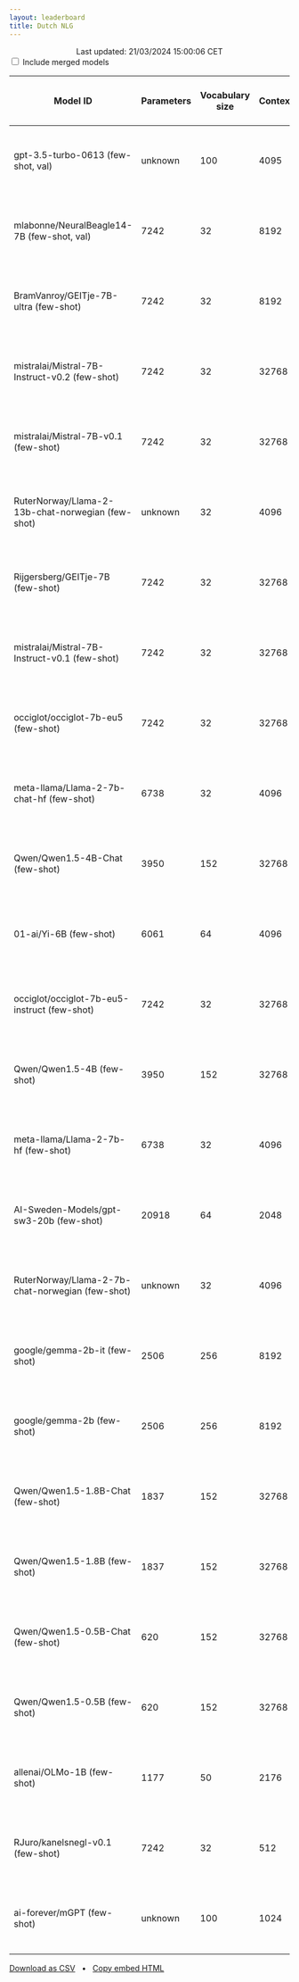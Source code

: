 ```yaml
---
layout: leaderboard
title: Dutch NLG
---
```


<center>Last updated: 21/03/2024 15:00:06 CET</center>

<div class="blocked centered">
  <input type="checkbox" id="merged-models-checkbox">
  <label for="merged-models-checkbox">Include merged models</label>
</div>

<div class="blocked table-wrapper centered">
<table id="dutch-nlg" class="sortable fixed centered small-font">
 <thead>
  <tr>
   <th><span data-toggle="tooltip" data-placement="bottom" data-container="body" title="Hugging Face Hub Model ID">Model ID</span></th>
   <th><span data-toggle="tooltip" data-placement="bottom" data-container="body" title="Number of parameters in the model, in millions">Parameters</span></th>
   <th><span data-toggle="tooltip" data-placement="bottom" data-container="body" title="Number of unique tokens that the model has been trained on, in thousands">Vocabulary size</span></th>
   <th><span data-toggle="tooltip" data-placement="bottom" data-container="body" title="The maximum amount of tokens the model can process">Context</span></th>
   <th><span data-toggle="tooltip" data-placement="bottom" data-container="body" title="Number of tokens processed per second / Number of tokens processed in small documents per second">Speed</span></th>

   <th id="rank-col"><span data-toggle="tooltip" data-placement="bottom" data-container="body" title="ScandEval rank, computed as 1 + the average number of standard deviations from the best model">Rank</span></th>
    
   <th><span data-toggle="tooltip" data-placement="bottom" data-container="body" title="Dutch named entity recognition - Micro-average F1-score without MISC tags / Micro-average F1-score with MISC tags">CoNLL-nl</span></th>
   <th><span data-toggle="tooltip" data-placement="bottom" data-container="body" title="Dutch sentiment classification - Matthews Correlation Coefficient / Macro-average F1-score">Dutch Social</span></th>
   <th><span data-toggle="tooltip" data-placement="bottom" data-container="body" title="Dutch linguistic acceptability - Matthews Correlation Coefficient / Macro-average F1-score">ScaLA-nl</span></th>
   <th><span data-toggle="tooltip" data-placement="bottom" data-container="body" title="Dutch question answering - Exact Match / F1-score">SQuAD-nl</span></th>
   <th><span data-toggle="tooltip" data-placement="bottom" data-container="body" title="Dutch summarization - BERTScore / ROUGE-L">Wiki-Lingua-NL</span></th>
   <th><span data-toggle="tooltip" data-placement="bottom" data-container="body" title="Dutch knowledge - Matthews Correlation Coefficient / Accuracy">MMLU-nl</span></th>
   <th><span data-toggle="tooltip" data-placement="bottom" data-container="body" title="Dutch common sense reasoning - Matthews Correlation Coefficient / Accuracy">HellaSwag-nl</span></th>
   <th><span data-toggle="tooltip" data-placement="bottom" data-container="body" title="ScandEval version used to benchmark the model on CoNLL-nl">CoNLL-nl version</span></th>
   <th><span data-toggle="tooltip" data-placement="bottom" data-container="body" title="ScandEval version used to benchmark the model on Dutch Social">Dutch Social version</span></th>
   <th><span data-toggle="tooltip" data-placement="bottom" data-container="body" title="ScandEval version used to benchmark the model on ScaLA-nl">ScaLA-nl version</span></th>
   <th><span data-toggle="tooltip" data-placement="bottom" data-container="body" title="ScandEval version used to benchmark the model on SQuAD-nl">SQuAD-nl version</span></th>
   <th><span data-toggle="tooltip" data-placement="bottom" data-container="body" title="ScandEval version used to benchmark the model on Wiki-Lingua-NL">Wiki-Lingua-NL version</span></th>
   <th><span data-toggle="tooltip" data-placement="bottom" data-container="body" title="ScandEval version used to benchmark the model on MMLU-nl">MMLU-nl version</span></th>
   <th><span data-toggle="tooltip" data-placement="bottom" data-container="body" title="ScandEval version used to benchmark the model on HellaSwag-nl">HellaSwag-nl version</span></th>
  </tr>
 </thead>
 <tbody>
  <tr class="not-merged-model">
   <td>gpt-3.5-turbo-0613 (few-shot, val)</td> <!-- Model ID -->
   <td class="num_model_parameters">unknown</td> <!-- Number of trainable parameters -->
   <td class="vocabulary_size">100</td> <!-- Size of the model's vocabulary -->
   <td class="max_sequence_length">4095</td> <!-- Maximum sequence length of the model-->
   <td class="speed">1,344 ± 455 / 4,023 ± 590</td> <!-- Model inference speed -->
   <td class="rank">1.27</td> <!-- ScandEval rank -->
   <td class="nl ner">68.96 ± 3.80 / 58.45 ± 3.71</td> <!-- CoNLL-nl -->
   <td class="nl sent">8.81 ± 3.30 / 30.88 ± 2.25</td> <!-- Dutch Social -->
   <td class="nl la">58.95 ± 4.48 / 78.64 ± 2.32</td> <!-- ScaLA-nl -->
   <td class="nl qa">55.57 ± 2.33 / 68.26 ± 1.85</td> <!-- SQuAD-nl -->
   <td class="nl summ">69.13 ± 0.41 / 21.32 ± 0.75</td> <!-- Wiki-Lingua-NL -->
   <td class="nl know">42.28 ± 2.88 / 56.45 ± 2.26</td> <!-- MMLU-nl -->
   <td class="nl reason">61.52 ± 2.69 / 70.62 ± 2.20</td> <!-- HellaSwag-nl -->
   <td>0.0.0</td> <!-- CoNLL-nl version -->
   <td>0.0.0</td> <!-- Dutch Social version -->
   <td>0.0.0</td> <!-- ScaLA-nl version -->
   <td>0.0.0</td> <!-- SQuAD-nl version -->
   <td>0.0.0</td> <!-- Wiki-Lingua-NL version -->
   <td>0.0.0</td> <!-- MMLU-nl version -->
   <td>0.0.0</td> <!-- HellaSwag-nl version -->
   </tr>
  <tr class="merged-model">
   <td>mlabonne/NeuralBeagle14-7B (few-shot, val)</td> <!-- Model ID -->
   <td class="num_model_parameters">7242</td> <!-- Number of trainable parameters -->
   <td class="vocabulary_size">32</td> <!-- Size of the model's vocabulary -->
   <td class="max_sequence_length">8192</td> <!-- Maximum sequence length of the model-->
   <td class="speed">2,549 ± 472 / 784 ± 245</td> <!-- Model inference speed -->
   <td class="rank">1.65</td> <!-- ScandEval rank -->
   <td class="nl ner">63.53 ± 3.80 / 50.43 ± 2.90</td> <!-- CoNLL-nl -->
   <td class="nl sent">11.25 ± 4.22 / 39.00 ± 3.14</td> <!-- Dutch Social -->
   <td class="nl la">27.76 ± 4.44 / 62.44 ± 2.43</td> <!-- ScaLA-nl -->
   <td class="nl qa">50.88 ± 1.15 / 70.09 ± 0.97</td> <!-- SQuAD-nl -->
   <td class="nl summ">71.20 ± 0.46 / 23.47 ± 0.80</td> <!-- Wiki-Lingua-NL -->
   <td class="nl know">40.23 ± 2.86 / 54.77 ± 2.16</td> <!-- MMLU-nl -->
   <td class="nl reason">47.87 ± 2.49 / 60.78 ± 1.85</td> <!-- HellaSwag-nl -->
   <td>9.3.2</td> <!-- CoNLL-nl version -->
   <td>9.3.2</td> <!-- Dutch Social version -->
   <td>9.3.2</td> <!-- ScaLA-nl version -->
   <td>9.3.2</td> <!-- SQuAD-nl version -->
   <td>9.3.2</td> <!-- Wiki-Lingua-NL version -->
   <td>9.3.2</td> <!-- MMLU-nl version -->
   <td>9.3.2</td> <!-- HellaSwag-nl version -->
   </tr>
  <tr class="not-merged-model">
   <td>BramVanroy/GEITje-7B-ultra (few-shot)</td> <!-- Model ID -->
   <td class="num_model_parameters">7242</td> <!-- Number of trainable parameters -->
   <td class="vocabulary_size">32</td> <!-- Size of the model's vocabulary -->
   <td class="max_sequence_length">8192</td> <!-- Maximum sequence length of the model-->
   <td class="speed">2,475 ± 460 / 765 ± 238</td> <!-- Model inference speed -->
   <td class="rank">2.23</td> <!-- ScandEval rank -->
   <td class="nl ner">42.25 ± 2.12 / 27.85 ± 1.09</td> <!-- CoNLL-nl -->
   <td class="nl sent">12.78 ± 2.52 / 42.17 ± 1.91</td> <!-- Dutch Social -->
   <td class="nl la">18.23 ± 1.91 / 50.04 ± 2.54</td> <!-- ScaLA-nl -->
   <td class="nl qa">53.44 ± 1.08 / 66.46 ± 0.45</td> <!-- SQuAD-nl -->
   <td class="nl summ">68.30 ± 0.41 / 20.78 ± 0.62</td> <!-- Wiki-Lingua-NL -->
   <td class="nl know">26.92 ± 1.09 / 44.44 ± 0.85</td> <!-- MMLU-nl -->
   <td class="nl reason">25.72 ± 1.01 / 43.74 ± 0.69</td> <!-- HellaSwag-nl -->
   <td>9.3.2</td> <!-- CoNLL-nl version -->
   <td>9.3.2</td> <!-- Dutch Social version -->
   <td>9.3.2</td> <!-- ScaLA-nl version -->
   <td>9.3.2</td> <!-- SQuAD-nl version -->
   <td>11.0.0</td> <!-- Wiki-Lingua-NL version -->
   <td>10.0.1</td> <!-- MMLU-nl version -->
   <td>10.0.1</td> <!-- HellaSwag-nl version -->
   </tr>
  <tr class="not-merged-model">
   <td>mistralai/Mistral-7B-Instruct-v0.2 (few-shot)</td> <!-- Model ID -->
   <td class="num_model_parameters">7242</td> <!-- Number of trainable parameters -->
   <td class="vocabulary_size">32</td> <!-- Size of the model's vocabulary -->
   <td class="max_sequence_length">32768</td> <!-- Maximum sequence length of the model-->
   <td class="speed">2,538 ± 415 / 821 ± 253</td> <!-- Model inference speed -->
   <td class="rank">2.26</td> <!-- ScandEval rank -->
   <td class="nl ner">55.56 ± 2.66 / 39.56 ± 2.13</td> <!-- CoNLL-nl -->
   <td class="nl sent">12.37 ± 1.64 / 37.37 ± 1.35</td> <!-- Dutch Social -->
   <td class="nl la">21.50 ± 1.70 / 59.10 ± 1.32</td> <!-- ScaLA-nl -->
   <td class="nl qa">50.80 ± 0.91 / 66.54 ± 0.78</td> <!-- SQuAD-nl -->
   <td class="nl summ">67.98 ± 0.50 / 19.54 ± 0.56</td> <!-- Wiki-Lingua-NL -->
   <td class="nl know">22.86 ± 1.89 / 41.71 ± 1.45</td> <!-- MMLU-nl -->
   <td class="nl reason">24.80 ± 1.77 / 42.93 ± 1.38</td> <!-- HellaSwag-nl -->
   <td>9.3.1</td> <!-- CoNLL-nl version -->
   <td>9.2.0</td> <!-- Dutch Social version -->
   <td>9.3.1</td> <!-- ScaLA-nl version -->
   <td>9.3.1</td> <!-- SQuAD-nl version -->
   <td>11.0.0</td> <!-- Wiki-Lingua-NL version -->
   <td>9.3.2</td> <!-- MMLU-nl version -->
   <td>9.3.2</td> <!-- HellaSwag-nl version -->
   </tr>
  <tr class="not-merged-model">
   <td>mistralai/Mistral-7B-v0.1 (few-shot)</td> <!-- Model ID -->
   <td class="num_model_parameters">7242</td> <!-- Number of trainable parameters -->
   <td class="vocabulary_size">32</td> <!-- Size of the model's vocabulary -->
   <td class="max_sequence_length">32768</td> <!-- Maximum sequence length of the model-->
   <td class="speed">2,657 ± 524 / 880 ± 278</td> <!-- Model inference speed -->
   <td class="rank">2.38</td> <!-- ScandEval rank -->
   <td class="nl ner">58.15 ± 1.14 / 40.78 ± 1.91</td> <!-- CoNLL-nl -->
   <td class="nl sent">7.94 ± 1.25 / 31.02 ± 3.45</td> <!-- Dutch Social -->
   <td class="nl la">25.41 ± 3.46 / 61.11 ± 2.36</td> <!-- ScaLA-nl -->
   <td class="nl qa">50.14 ± 2.64 / 59.42 ± 3.10</td> <!-- SQuAD-nl -->
   <td class="nl summ">64.24 ± 0.91 / 17.54 ± 1.10</td> <!-- Wiki-Lingua-NL -->
   <td class="nl know">35.49 ± 0.57 / 51.51 ± 0.42</td> <!-- MMLU-nl -->
   <td class="nl reason">19.88 ± 1.80 / 39.13 ± 1.56</td> <!-- HellaSwag-nl -->
   <td>9.1.2</td> <!-- CoNLL-nl version -->
   <td>9.1.2</td> <!-- Dutch Social version -->
   <td>9.1.2</td> <!-- ScaLA-nl version -->
   <td>9.1.2</td> <!-- SQuAD-nl version -->
   <td>11.0.0</td> <!-- Wiki-Lingua-NL version -->
   <td>9.2.0</td> <!-- MMLU-nl version -->
   <td>9.2.0</td> <!-- HellaSwag-nl version -->
   </tr>
  <tr class="not-merged-model">
   <td>RuterNorway/Llama-2-13b-chat-norwegian (few-shot)</td> <!-- Model ID -->
   <td class="num_model_parameters">unknown</td> <!-- Number of trainable parameters -->
   <td class="vocabulary_size">32</td> <!-- Size of the model's vocabulary -->
   <td class="max_sequence_length">4096</td> <!-- Maximum sequence length of the model-->
   <td class="speed">7,778 ± 1,755 / 1,703 ± 552</td> <!-- Model inference speed -->
   <td class="rank">2.43</td> <!-- ScandEval rank -->
   <td class="nl ner">57.66 ± 1.29 / 43.77 ± 2.78</td> <!-- CoNLL-nl -->
   <td class="nl sent">8.41 ± 1.47 / 25.59 ± 1.30</td> <!-- Dutch Social -->
   <td class="nl la">16.93 ± 2.60 / 55.72 ± 3.35</td> <!-- ScaLA-nl -->
   <td class="nl qa">56.29 ± 1.11 / 68.94 ± 0.81</td> <!-- SQuAD-nl -->
   <td class="nl summ">66.22 ± 0.50 / 19.03 ± 0.51</td> <!-- Wiki-Lingua-NL -->
   <td class="nl know">25.70 ± 1.05 / 44.15 ± 0.82</td> <!-- MMLU-nl -->
   <td class="nl reason">17.92 ± 1.69 / 37.64 ± 1.43</td> <!-- HellaSwag-nl -->
   <td>9.3.1</td> <!-- CoNLL-nl version -->
   <td>9.3.1</td> <!-- Dutch Social version -->
   <td>9.3.1</td> <!-- ScaLA-nl version -->
   <td>9.3.1</td> <!-- SQuAD-nl version -->
   <td>9.3.1</td> <!-- Wiki-Lingua-NL version -->
   <td>9.3.1</td> <!-- MMLU-nl version -->
   <td>9.3.1</td> <!-- HellaSwag-nl version -->
   </tr>
  <tr class="not-merged-model">
   <td>Rijgersberg/GEITje-7B (few-shot)</td> <!-- Model ID -->
   <td class="num_model_parameters">7242</td> <!-- Number of trainable parameters -->
   <td class="vocabulary_size">32</td> <!-- Size of the model's vocabulary -->
   <td class="max_sequence_length">32768</td> <!-- Maximum sequence length of the model-->
   <td class="speed">10,401 ± 2,529 / 2,123 ± 690</td> <!-- Model inference speed -->
   <td class="rank">2.59</td> <!-- ScandEval rank -->
   <td class="nl ner">47.53 ± 1.90 / 32.42 ± 1.99</td> <!-- CoNLL-nl -->
   <td class="nl sent">4.36 ± 2.96 / 28.11 ± 4.71</td> <!-- Dutch Social -->
   <td class="nl la">30.67 ± 4.45 / 63.78 ± 2.80</td> <!-- ScaLA-nl -->
   <td class="nl qa">56.55 ± 0.70 / 67.56 ± 0.60</td> <!-- SQuAD-nl -->
   <td class="nl summ">67.58 ± 0.85 / 22.14 ± 1.21</td> <!-- Wiki-Lingua-NL -->
   <td class="nl know">28.12 ± 0.98 / 44.50 ± 0.93</td> <!-- MMLU-nl -->
   <td class="nl reason">11.70 ± 2.42 / 32.05 ± 1.90</td> <!-- HellaSwag-nl -->
   <td>9.3.1</td> <!-- CoNLL-nl version -->
   <td>9.3.1</td> <!-- Dutch Social version -->
   <td>9.3.1</td> <!-- ScaLA-nl version -->
   <td>9.3.1</td> <!-- SQuAD-nl version -->
   <td>9.3.1</td> <!-- Wiki-Lingua-NL version -->
   <td>9.3.1</td> <!-- MMLU-nl version -->
   <td>9.3.1</td> <!-- HellaSwag-nl version -->
   </tr>
  <tr class="not-merged-model">
   <td>mistralai/Mistral-7B-Instruct-v0.1 (few-shot)</td> <!-- Model ID -->
   <td class="num_model_parameters">7242</td> <!-- Number of trainable parameters -->
   <td class="vocabulary_size">32</td> <!-- Size of the model's vocabulary -->
   <td class="max_sequence_length">32768</td> <!-- Maximum sequence length of the model-->
   <td class="speed">5,443 ± 1,273 / 1,144 ± 364</td> <!-- Model inference speed -->
   <td class="rank">2.63</td> <!-- ScandEval rank -->
   <td class="nl ner">52.72 ± 2.58 / 33.51 ± 1.22</td> <!-- CoNLL-nl -->
   <td class="nl sent">7.91 ± 2.16 / 27.82 ± 1.97</td> <!-- Dutch Social -->
   <td class="nl la">18.14 ± 2.10 / 55.42 ± 3.05</td> <!-- ScaLA-nl -->
   <td class="nl qa">52.74 ± 0.82 / 67.11 ± 1.04</td> <!-- SQuAD-nl -->
   <td class="nl summ">64.80 ± 0.94 / 16.55 ± 0.82</td> <!-- Wiki-Lingua-NL -->
   <td class="nl know">26.06 ± 0.77 / 44.08 ± 0.51</td> <!-- MMLU-nl -->
   <td class="nl reason">14.26 ± 1.48 / 35.14 ± 1.18</td> <!-- HellaSwag-nl -->
   <td>9.3.1</td> <!-- CoNLL-nl version -->
   <td>9.3.1</td> <!-- Dutch Social version -->
   <td>9.3.1</td> <!-- ScaLA-nl version -->
   <td>9.3.1</td> <!-- SQuAD-nl version -->
   <td>11.0.0</td> <!-- Wiki-Lingua-NL version -->
   <td>9.3.1</td> <!-- MMLU-nl version -->
   <td>9.3.1</td> <!-- HellaSwag-nl version -->
   </tr>
  <tr class="not-merged-model">
   <td>occiglot/occiglot-7b-eu5 (few-shot)</td> <!-- Model ID -->
   <td class="num_model_parameters">7242</td> <!-- Number of trainable parameters -->
   <td class="vocabulary_size">32</td> <!-- Size of the model's vocabulary -->
   <td class="max_sequence_length">32768</td> <!-- Maximum sequence length of the model-->
   <td class="speed">2,219 ± 427 / 717 ± 224</td> <!-- Model inference speed -->
   <td class="rank">2.64</td> <!-- ScandEval rank -->
   <td class="nl ner">42.51 ± 6.54 / 40.38 ± 3.91</td> <!-- CoNLL-nl -->
   <td class="nl sent">7.41 ± 1.24 / 26.93 ± 1.56</td> <!-- Dutch Social -->
   <td class="nl la">13.04 ± 1.93 / 53.54 ± 2.70</td> <!-- ScaLA-nl -->
   <td class="nl qa">59.28 ± 1.15 / 69.67 ± 0.95</td> <!-- SQuAD-nl -->
   <td class="nl summ">64.66 ± 0.74 / 18.22 ± 0.85</td> <!-- Wiki-Lingua-NL -->
   <td class="nl know">27.12 ± 0.86 / 44.36 ± 0.75</td> <!-- MMLU-nl -->
   <td class="nl reason">13.99 ± 2.04 / 34.45 ± 1.89</td> <!-- HellaSwag-nl -->
   <td>12.3.2</td> <!-- CoNLL-nl version -->
   <td>12.1.0</td> <!-- Dutch Social version -->
   <td>12.1.0</td> <!-- ScaLA-nl version -->
   <td>12.1.0</td> <!-- SQuAD-nl version -->
   <td>12.1.0</td> <!-- Wiki-Lingua-NL version -->
   <td>12.2.0</td> <!-- MMLU-nl version -->
   <td>12.2.0</td> <!-- HellaSwag-nl version -->
   </tr>
  <tr class="not-merged-model">
   <td>meta-llama/Llama-2-7b-chat-hf (few-shot)</td> <!-- Model ID -->
   <td class="num_model_parameters">6738</td> <!-- Number of trainable parameters -->
   <td class="vocabulary_size">32</td> <!-- Size of the model's vocabulary -->
   <td class="max_sequence_length">4096</td> <!-- Maximum sequence length of the model-->
   <td class="speed">2,643 ± 455 / 800 ± 247</td> <!-- Model inference speed -->
   <td class="rank">2.65</td> <!-- ScandEval rank -->
   <td class="nl ner">50.23 ± 2.34 / 37.12 ± 3.30</td> <!-- CoNLL-nl -->
   <td class="nl sent">10.07 ± 1.84 / 35.66 ± 2.24</td> <!-- Dutch Social -->
   <td class="nl la">14.73 ± 1.62 / 54.59 ± 2.24</td> <!-- ScaLA-nl -->
   <td class="nl qa">53.41 ± 0.79 / 66.24 ± 0.81</td> <!-- SQuAD-nl -->
   <td class="nl summ">67.59 ± 0.55 / 18.43 ± 0.64</td> <!-- Wiki-Lingua-NL -->
   <td class="nl know">20.19 ± 1.26 / 39.24 ± 1.03</td> <!-- MMLU-nl -->
   <td class="nl reason">11.42 ± 1.29 / 32.50 ± 1.10</td> <!-- HellaSwag-nl -->
   <td>9.3.1</td> <!-- CoNLL-nl version -->
   <td>9.3.1</td> <!-- Dutch Social version -->
   <td>9.3.1</td> <!-- ScaLA-nl version -->
   <td>9.3.1</td> <!-- SQuAD-nl version -->
   <td>11.0.0</td> <!-- Wiki-Lingua-NL version -->
   <td>9.3.1</td> <!-- MMLU-nl version -->
   <td>9.3.1</td> <!-- HellaSwag-nl version -->
   </tr>
  <tr class="not-merged-model">
   <td>Qwen/Qwen1.5-4B-Chat (few-shot)</td> <!-- Model ID -->
   <td class="num_model_parameters">3950</td> <!-- Number of trainable parameters -->
   <td class="vocabulary_size">152</td> <!-- Size of the model's vocabulary -->
   <td class="max_sequence_length">32768</td> <!-- Maximum sequence length of the model-->
   <td class="speed">4,347 ± 893 / 1,135 ± 365</td> <!-- Model inference speed -->
   <td class="rank">2.73</td> <!-- ScandEval rank -->
   <td class="nl ner">22.82 ± 6.74 / 26.58 ± 6.78</td> <!-- CoNLL-nl -->
   <td class="nl sent">14.68 ± 1.40 / 40.53 ± 1.64</td> <!-- Dutch Social -->
   <td class="nl la">4.07 ± 2.16 / 35.24 ± 1.77</td> <!-- ScaLA-nl -->
   <td class="nl qa">55.18 ± 0.74 / 66.50 ± 0.80</td> <!-- SQuAD-nl -->
   <td class="nl summ">62.75 ± 0.84 / 14.83 ± 0.70</td> <!-- Wiki-Lingua-NL -->
   <td class="nl know">24.25 ± 1.22 / 43.08 ± 0.87</td> <!-- MMLU-nl -->
   <td class="nl reason">16.21 ± 1.51 / 37.11 ± 1.16</td> <!-- HellaSwag-nl -->
   <td>12.3.2</td> <!-- CoNLL-nl version -->
   <td>10.0.1</td> <!-- Dutch Social version -->
   <td>12.1.0</td> <!-- ScaLA-nl version -->
   <td>12.1.0</td> <!-- SQuAD-nl version -->
   <td>12.1.0</td> <!-- Wiki-Lingua-NL version -->
   <td>12.1.0</td> <!-- MMLU-nl version -->
   <td>12.1.0</td> <!-- HellaSwag-nl version -->
   </tr>
  <tr class="not-merged-model">
   <td>01-ai/Yi-6B (few-shot)</td> <!-- Model ID -->
   <td class="num_model_parameters">6061</td> <!-- Number of trainable parameters -->
   <td class="vocabulary_size">64</td> <!-- Size of the model's vocabulary -->
   <td class="max_sequence_length">4096</td> <!-- Maximum sequence length of the model-->
   <td class="speed">2,786 ± 532 / 784 ± 250</td> <!-- Model inference speed -->
   <td class="rank">2.76</td> <!-- ScandEval rank -->
   <td class="nl ner">46.34 ± 2.00 / 33.30 ± 1.78</td> <!-- CoNLL-nl -->
   <td class="nl sent">8.96 ± 1.44 / 18.10 ± 2.39</td> <!-- Dutch Social -->
   <td class="nl la">0.88 ± 1.23 / 33.53 ± 0.48</td> <!-- ScaLA-nl -->
   <td class="nl qa">55.24 ± 1.32 / 66.42 ± 0.97</td> <!-- SQuAD-nl -->
   <td class="nl summ">58.35 ± 1.57 / 14.29 ± 0.85</td> <!-- Wiki-Lingua-NL -->
   <td class="nl know">29.33 ± 0.91 / 46.94 ± 0.68</td> <!-- MMLU-nl -->
   <td class="nl reason">20.27 ± 1.38 / 39.32 ± 1.12</td> <!-- HellaSwag-nl -->
   <td>9.3.2</td> <!-- CoNLL-nl version -->
   <td>10.0.0</td> <!-- Dutch Social version -->
   <td>10.0.0</td> <!-- ScaLA-nl version -->
   <td>9.3.2</td> <!-- SQuAD-nl version -->
   <td>12.0.0</td> <!-- Wiki-Lingua-NL version -->
   <td>10.0.1</td> <!-- MMLU-nl version -->
   <td>10.0.1</td> <!-- HellaSwag-nl version -->
   </tr>
  <tr class="not-merged-model">
   <td>occiglot/occiglot-7b-eu5-instruct (few-shot)</td> <!-- Model ID -->
   <td class="num_model_parameters">7242</td> <!-- Number of trainable parameters -->
   <td class="vocabulary_size">32</td> <!-- Size of the model's vocabulary -->
   <td class="max_sequence_length">32768</td> <!-- Maximum sequence length of the model-->
   <td class="speed">2,088 ± 352 / 706 ± 214</td> <!-- Model inference speed -->
   <td class="rank">2.82</td> <!-- ScandEval rank -->
   <td class="nl ner">48.14 ± 6.28 / 43.67 ± 4.37</td> <!-- CoNLL-nl -->
   <td class="nl sent">7.78 ± 1.43 / 24.33 ± 1.57</td> <!-- Dutch Social -->
   <td class="nl la">16.23 ± 2.49 / 55.09 ± 3.18</td> <!-- ScaLA-nl -->
   <td class="nl qa">22.49 ± 2.98 / 42.74 ± 2.29</td> <!-- SQuAD-nl -->
   <td class="nl summ">65.69 ± 0.65 / 19.17 ± 0.90</td> <!-- Wiki-Lingua-NL -->
   <td class="nl know">28.37 ± 0.99 / 45.81 ± 0.88</td> <!-- MMLU-nl -->
   <td class="nl reason">15.25 ± 1.71 / 35.83 ± 1.42</td> <!-- HellaSwag-nl -->
   <td>12.3.2</td> <!-- CoNLL-nl version -->
   <td>12.2.0</td> <!-- Dutch Social version -->
   <td>12.3.1</td> <!-- ScaLA-nl version -->
   <td>12.3.1</td> <!-- SQuAD-nl version -->
   <td>12.3.1</td> <!-- Wiki-Lingua-NL version -->
   <td>12.3.1</td> <!-- MMLU-nl version -->
   <td>12.3.1</td> <!-- HellaSwag-nl version -->
   </tr>
  <tr class="not-merged-model">
   <td>Qwen/Qwen1.5-4B (few-shot)</td> <!-- Model ID -->
   <td class="num_model_parameters">3950</td> <!-- Number of trainable parameters -->
   <td class="vocabulary_size">152</td> <!-- Size of the model's vocabulary -->
   <td class="max_sequence_length">32768</td> <!-- Maximum sequence length of the model-->
   <td class="speed">3,248 ± 739 / 761 ± 252</td> <!-- Model inference speed -->
   <td class="rank">2.98</td> <!-- ScandEval rank -->
   <td class="nl ner">24.85 ± 6.27 / 22.96 ± 5.14</td> <!-- CoNLL-nl -->
   <td class="nl sent">12.55 ± 1.39 / 39.80 ± 1.38</td> <!-- Dutch Social -->
   <td class="nl la">0.23 ± 0.44 / 33.35 ± 0.31</td> <!-- ScaLA-nl -->
   <td class="nl qa">51.30 ± 1.63 / 64.17 ± 0.87</td> <!-- SQuAD-nl -->
   <td class="nl summ">58.90 ± 1.59 / 14.17 ± 0.80</td> <!-- Wiki-Lingua-NL -->
   <td class="nl know">22.20 ± 1.53 / 41.49 ± 1.08</td> <!-- MMLU-nl -->
   <td class="nl reason">13.11 ± 1.85 / 33.86 ± 1.69</td> <!-- HellaSwag-nl -->
   <td>12.3.2</td> <!-- CoNLL-nl version -->
   <td>10.0.1</td> <!-- Dutch Social version -->
   <td>12.1.0</td> <!-- ScaLA-nl version -->
   <td>12.1.0</td> <!-- SQuAD-nl version -->
   <td>12.1.0</td> <!-- Wiki-Lingua-NL version -->
   <td>12.1.0</td> <!-- MMLU-nl version -->
   <td>12.1.0</td> <!-- HellaSwag-nl version -->
   </tr>
  <tr class="not-merged-model">
   <td>meta-llama/Llama-2-7b-hf (few-shot)</td> <!-- Model ID -->
   <td class="num_model_parameters">6738</td> <!-- Number of trainable parameters -->
   <td class="vocabulary_size">32</td> <!-- Size of the model's vocabulary -->
   <td class="max_sequence_length">4096</td> <!-- Maximum sequence length of the model-->
   <td class="speed">2,648 ± 467 / 799 ± 250</td> <!-- Model inference speed -->
   <td class="rank">3.06</td> <!-- ScandEval rank -->
   <td class="nl ner">40.49 ± 4.32 / 30.86 ± 2.27</td> <!-- CoNLL-nl -->
   <td class="nl sent">7.10 ± 1.85 / 27.42 ± 1.76</td> <!-- Dutch Social -->
   <td class="nl la">18.66 ± 2.39 / 55.25 ± 3.77</td> <!-- ScaLA-nl -->
   <td class="nl qa">37.51 ± 2.13 / 44.59 ± 2.68</td> <!-- SQuAD-nl -->
   <td class="nl summ">62.58 ± 1.13 / 16.33 ± 0.81</td> <!-- Wiki-Lingua-NL -->
   <td class="nl know">17.36 ± 1.12 / 37.44 ± 0.99</td> <!-- MMLU-nl -->
   <td class="nl reason">6.68 ± 1.82 / 29.30 ± 1.02</td> <!-- HellaSwag-nl -->
   <td>9.2.0</td> <!-- CoNLL-nl version -->
   <td>9.2.0</td> <!-- Dutch Social version -->
   <td>9.2.0</td> <!-- ScaLA-nl version -->
   <td>9.2.0</td> <!-- SQuAD-nl version -->
   <td>11.0.0</td> <!-- Wiki-Lingua-NL version -->
   <td>9.2.0</td> <!-- MMLU-nl version -->
   <td>9.2.0</td> <!-- HellaSwag-nl version -->
   </tr>
  <tr class="not-merged-model">
   <td>AI-Sweden-Models/gpt-sw3-20b (few-shot)</td> <!-- Model ID -->
   <td class="num_model_parameters">20918</td> <!-- Number of trainable parameters -->
   <td class="vocabulary_size">64</td> <!-- Size of the model's vocabulary -->
   <td class="max_sequence_length">2048</td> <!-- Maximum sequence length of the model-->
   <td class="speed">4,880 ± 1,052 / 1,181 ± 380</td> <!-- Model inference speed -->
   <td class="rank">3.13</td> <!-- ScandEval rank -->
   <td class="nl ner">35.30 ± 3.76 / 33.68 ± 1.80</td> <!-- CoNLL-nl -->
   <td class="nl sent">15.67 ± 2.21 / 31.30 ± 4.51</td> <!-- Dutch Social -->
   <td class="nl la">1.76 ± 2.37 / 47.60 ± 1.68</td> <!-- ScaLA-nl -->
   <td class="nl qa">45.05 ± 1.68 / 55.38 ± 1.66</td> <!-- SQuAD-nl -->
   <td class="nl summ">59.15 ± 1.54 / 14.60 ± 0.72</td> <!-- Wiki-Lingua-NL -->
   <td class="nl know">6.24 ± 1.54 / 29.02 ± 1.30</td> <!-- MMLU-nl -->
   <td class="nl reason">0.47 ± 1.20 / 24.89 ± 0.59</td> <!-- HellaSwag-nl -->
   <td>9.3.1</td> <!-- CoNLL-nl version -->
   <td>9.3.1</td> <!-- Dutch Social version -->
   <td>9.3.1</td> <!-- ScaLA-nl version -->
   <td>9.3.1</td> <!-- SQuAD-nl version -->
   <td>9.3.1</td> <!-- Wiki-Lingua-NL version -->
   <td>9.3.1</td> <!-- MMLU-nl version -->
   <td>9.3.1</td> <!-- HellaSwag-nl version -->
   </tr>
  <tr class="not-merged-model">
   <td>RuterNorway/Llama-2-7b-chat-norwegian (few-shot)</td> <!-- Model ID -->
   <td class="num_model_parameters">unknown</td> <!-- Number of trainable parameters -->
   <td class="vocabulary_size">32</td> <!-- Size of the model's vocabulary -->
   <td class="max_sequence_length">4096</td> <!-- Maximum sequence length of the model-->
   <td class="speed">10,890 ± 2,686 / 2,186 ± 750</td> <!-- Model inference speed -->
   <td class="rank">3.29</td> <!-- ScandEval rank -->
   <td class="nl ner">35.49 ± 3.10 / 29.35 ± 2.75</td> <!-- CoNLL-nl -->
   <td class="nl sent">11.36 ± 1.56 / 30.66 ± 3.68</td> <!-- Dutch Social -->
   <td class="nl la">2.52 ± 2.14 / 42.60 ± 4.80</td> <!-- ScaLA-nl -->
   <td class="nl qa">37.61 ± 1.36 / 47.48 ± 1.51</td> <!-- SQuAD-nl -->
   <td class="nl summ">62.24 ± 0.86 / 15.62 ± 0.60</td> <!-- Wiki-Lingua-NL -->
   <td class="nl know">5.41 ± 1.15 / 27.75 ± 0.75</td> <!-- MMLU-nl -->
   <td class="nl reason">0.15 ± 0.98 / 25.59 ± 0.57</td> <!-- HellaSwag-nl -->
   <td>9.3.1</td> <!-- CoNLL-nl version -->
   <td>9.3.1</td> <!-- Dutch Social version -->
   <td>9.3.1</td> <!-- ScaLA-nl version -->
   <td>9.3.1</td> <!-- SQuAD-nl version -->
   <td>9.3.1</td> <!-- Wiki-Lingua-NL version -->
   <td>9.3.1</td> <!-- MMLU-nl version -->
   <td>9.3.1</td> <!-- HellaSwag-nl version -->
   </tr>
  <tr class="not-merged-model">
   <td>google/gemma-2b-it (few-shot)</td> <!-- Model ID -->
   <td class="num_model_parameters">2506</td> <!-- Number of trainable parameters -->
   <td class="vocabulary_size">256</td> <!-- Size of the model's vocabulary -->
   <td class="max_sequence_length">8192</td> <!-- Maximum sequence length of the model-->
   <td class="speed">6,471 ± 1,142 / 1,961 ± 584</td> <!-- Model inference speed -->
   <td class="rank">3.38</td> <!-- ScandEval rank -->
   <td class="nl ner">29.22 ± 2.84 / 30.53 ± 1.87</td> <!-- CoNLL-nl -->
   <td class="nl sent">11.25 ± 1.90 / 28.36 ± 1.81</td> <!-- Dutch Social -->
   <td class="nl la">-2.27 ± 1.37 / 37.91 ± 2.26</td> <!-- ScaLA-nl -->
   <td class="nl qa">45.88 ± 1.11 / 56.42 ± 0.98</td> <!-- SQuAD-nl -->
   <td class="nl summ">51.93 ± 8.29 / 12.73 ± 2.04</td> <!-- Wiki-Lingua-NL -->
   <td class="nl know">10.97 ± 0.92 / 32.28 ± 0.76</td> <!-- MMLU-nl -->
   <td class="nl reason">1.45 ± 1.15 / 24.79 ± 0.52</td> <!-- HellaSwag-nl -->
   <td>12.3.2</td> <!-- CoNLL-nl version -->
   <td>12.1.0</td> <!-- Dutch Social version -->
   <td>12.1.0</td> <!-- ScaLA-nl version -->
   <td>12.1.0</td> <!-- SQuAD-nl version -->
   <td>12.1.0</td> <!-- Wiki-Lingua-NL version -->
   <td>12.1.0</td> <!-- MMLU-nl version -->
   <td>12.1.0</td> <!-- HellaSwag-nl version -->
   </tr>
  <tr class="not-merged-model">
   <td>google/gemma-2b (few-shot)</td> <!-- Model ID -->
   <td class="num_model_parameters">2506</td> <!-- Number of trainable parameters -->
   <td class="vocabulary_size">256</td> <!-- Size of the model's vocabulary -->
   <td class="max_sequence_length">8192</td> <!-- Maximum sequence length of the model-->
   <td class="speed">6,087 ± 1,046 / 1,902 ± 563</td> <!-- Model inference speed -->
   <td class="rank">3.41</td> <!-- ScandEval rank -->
   <td class="nl ner">17.12 ± 3.08 / 12.52 ± 2.31</td> <!-- CoNLL-nl -->
   <td class="nl sent">9.95 ± 0.78 / 27.94 ± 1.43</td> <!-- Dutch Social -->
   <td class="nl la">0.41 ± 1.03 / 33.54 ± 0.32</td> <!-- ScaLA-nl -->
   <td class="nl qa">49.15 ± 1.55 / 59.16 ± 1.44</td> <!-- SQuAD-nl -->
   <td class="nl summ">58.61 ± 2.22 / 13.67 ± 1.15</td> <!-- Wiki-Lingua-NL -->
   <td class="nl know">10.94 ± 0.50 / 31.87 ± 0.76</td> <!-- MMLU-nl -->
   <td class="nl reason">3.29 ± 0.95 / 26.85 ± 0.49</td> <!-- HellaSwag-nl -->
   <td>12.3.2</td> <!-- CoNLL-nl version -->
   <td>12.1.0</td> <!-- Dutch Social version -->
   <td>12.1.0</td> <!-- ScaLA-nl version -->
   <td>12.1.0</td> <!-- SQuAD-nl version -->
   <td>12.1.0</td> <!-- Wiki-Lingua-NL version -->
   <td>12.1.0</td> <!-- MMLU-nl version -->
   <td>12.1.0</td> <!-- HellaSwag-nl version -->
   </tr>
  <tr class="not-merged-model">
   <td>Qwen/Qwen1.5-1.8B-Chat (few-shot)</td> <!-- Model ID -->
   <td class="num_model_parameters">1837</td> <!-- Number of trainable parameters -->
   <td class="vocabulary_size">152</td> <!-- Size of the model's vocabulary -->
   <td class="max_sequence_length">32768</td> <!-- Maximum sequence length of the model-->
   <td class="speed">8,304 ± 1,846 / 1,933 ± 617</td> <!-- Model inference speed -->
   <td class="rank">3.47</td> <!-- ScandEval rank -->
   <td class="nl ner">23.79 ± 2.23 / 23.73 ± 1.94</td> <!-- CoNLL-nl -->
   <td class="nl sent">6.82 ± 1.82 / 30.97 ± 2.65</td> <!-- Dutch Social -->
   <td class="nl la">4.11 ± 1.73 / 43.70 ± 3.47</td> <!-- ScaLA-nl -->
   <td class="nl qa">33.10 ± 1.57 / 46.56 ± 1.26</td> <!-- SQuAD-nl -->
   <td class="nl summ">60.92 ± 0.99 / 12.67 ± 0.38</td> <!-- Wiki-Lingua-NL -->
   <td class="nl know">12.11 ± 0.90 / 33.62 ± 0.61</td> <!-- MMLU-nl -->
   <td class="nl reason">6.41 ± 1.13 / 29.73 ± 0.82</td> <!-- HellaSwag-nl -->
   <td>12.3.2</td> <!-- CoNLL-nl version -->
   <td>11.0.0</td> <!-- Dutch Social version -->
   <td>12.1.0</td> <!-- ScaLA-nl version -->
   <td>12.1.0</td> <!-- SQuAD-nl version -->
   <td>12.1.0</td> <!-- Wiki-Lingua-NL version -->
   <td>12.1.0</td> <!-- MMLU-nl version -->
   <td>12.1.0</td> <!-- HellaSwag-nl version -->
   </tr>
  <tr class="not-merged-model">
   <td>Qwen/Qwen1.5-1.8B (few-shot)</td> <!-- Model ID -->
   <td class="num_model_parameters">1837</td> <!-- Number of trainable parameters -->
   <td class="vocabulary_size">152</td> <!-- Size of the model's vocabulary -->
   <td class="max_sequence_length">32768</td> <!-- Maximum sequence length of the model-->
   <td class="speed">5,666 ± 1,328 / 1,256 ± 408</td> <!-- Model inference speed -->
   <td class="rank">3.69</td> <!-- ScandEval rank -->
   <td class="nl ner">17.85 ± 4.84 / 16.04 ± 3.86</td> <!-- CoNLL-nl -->
   <td class="nl sent">5.20 ± 1.78 / 35.43 ± 2.14</td> <!-- Dutch Social -->
   <td class="nl la">2.89 ± 1.91 / 41.36 ± 4.63</td> <!-- ScaLA-nl -->
   <td class="nl qa">34.60 ± 2.17 / 48.83 ± 1.05</td> <!-- SQuAD-nl -->
   <td class="nl summ">55.00 ± 1.73 / 11.21 ± 0.64</td> <!-- Wiki-Lingua-NL -->
   <td class="nl know">13.56 ± 0.64 / 34.17 ± 0.48</td> <!-- MMLU-nl -->
   <td class="nl reason">5.89 ± 0.82 / 29.17 ± 0.66</td> <!-- HellaSwag-nl -->
   <td>12.3.2</td> <!-- CoNLL-nl version -->
   <td>10.0.1</td> <!-- Dutch Social version -->
   <td>12.1.0</td> <!-- ScaLA-nl version -->
   <td>12.1.0</td> <!-- SQuAD-nl version -->
   <td>12.1.0</td> <!-- Wiki-Lingua-NL version -->
   <td>12.1.0</td> <!-- MMLU-nl version -->
   <td>12.1.0</td> <!-- HellaSwag-nl version -->
   </tr>
  <tr class="not-merged-model">
   <td>Qwen/Qwen1.5-0.5B-Chat (few-shot)</td> <!-- Model ID -->
   <td class="num_model_parameters">620</td> <!-- Number of trainable parameters -->
   <td class="vocabulary_size">152</td> <!-- Size of the model's vocabulary -->
   <td class="max_sequence_length">32768</td> <!-- Maximum sequence length of the model-->
   <td class="speed">11,740 ± 3,000 / 2,209 ± 721</td> <!-- Model inference speed -->
   <td class="rank">3.74</td> <!-- ScandEval rank -->
   <td class="nl ner">8.34 ± 3.09 / 10.76 ± 3.46</td> <!-- CoNLL-nl -->
   <td class="nl sent">8.59 ± 3.20 / 29.65 ± 5.10</td> <!-- Dutch Social -->
   <td class="nl la">0.34 ± 2.02 / 43.92 ± 3.15</td> <!-- ScaLA-nl -->
   <td class="nl qa">26.61 ± 1.52 / 34.98 ± 2.10</td> <!-- SQuAD-nl -->
   <td class="nl summ">62.39 ± 0.81 / 11.75 ± 0.73</td> <!-- Wiki-Lingua-NL -->
   <td class="nl know">2.09 ± 1.13 / 25.90 ± 0.60</td> <!-- MMLU-nl -->
   <td class="nl reason">1.44 ± 1.12 / 26.50 ± 0.68</td> <!-- HellaSwag-nl -->
   <td>12.3.2</td> <!-- CoNLL-nl version -->
   <td>11.0.0</td> <!-- Dutch Social version -->
   <td>12.1.0</td> <!-- ScaLA-nl version -->
   <td>12.1.0</td> <!-- SQuAD-nl version -->
   <td>12.1.0</td> <!-- Wiki-Lingua-NL version -->
   <td>12.1.0</td> <!-- MMLU-nl version -->
   <td>12.1.0</td> <!-- HellaSwag-nl version -->
   </tr>
  <tr class="not-merged-model">
   <td>Qwen/Qwen1.5-0.5B (few-shot)</td> <!-- Model ID -->
   <td class="num_model_parameters">620</td> <!-- Number of trainable parameters -->
   <td class="vocabulary_size">152</td> <!-- Size of the model's vocabulary -->
   <td class="max_sequence_length">32768</td> <!-- Maximum sequence length of the model-->
   <td class="speed">11,371 ± 2,924 / 2,122 ± 692</td> <!-- Model inference speed -->
   <td class="rank">3.84</td> <!-- ScandEval rank -->
   <td class="nl ner">22.60 ± 2.46 / 25.50 ± 1.78</td> <!-- CoNLL-nl -->
   <td class="nl sent">4.54 ± 2.76 / 26.53 ± 3.74</td> <!-- Dutch Social -->
   <td class="nl la">-0.42 ± 2.41 / 37.60 ± 3.89</td> <!-- ScaLA-nl -->
   <td class="nl qa">20.81 ± 2.21 / 29.05 ± 2.31</td> <!-- SQuAD-nl -->
   <td class="nl summ">58.40 ± 2.03 / 10.34 ± 0.54</td> <!-- Wiki-Lingua-NL -->
   <td class="nl know">7.44 ± 0.51 / 29.86 ± 0.35</td> <!-- MMLU-nl -->
   <td class="nl reason">1.70 ± 1.42 / 26.04 ± 0.91</td> <!-- HellaSwag-nl -->
   <td>12.3.2</td> <!-- CoNLL-nl version -->
   <td>10.0.1</td> <!-- Dutch Social version -->
   <td>12.1.0</td> <!-- ScaLA-nl version -->
   <td>12.1.0</td> <!-- SQuAD-nl version -->
   <td>12.1.0</td> <!-- Wiki-Lingua-NL version -->
   <td>12.1.0</td> <!-- MMLU-nl version -->
   <td>12.1.0</td> <!-- HellaSwag-nl version -->
   </tr>
  <tr class="not-merged-model">
   <td>allenai/OLMo-1B (few-shot)</td> <!-- Model ID -->
   <td class="num_model_parameters">1177</td> <!-- Number of trainable parameters -->
   <td class="vocabulary_size">50</td> <!-- Size of the model's vocabulary -->
   <td class="max_sequence_length">2176</td> <!-- Maximum sequence length of the model-->
   <td class="speed">8,536 ± 1,926 / 1,940 ± 619</td> <!-- Model inference speed -->
   <td class="rank">4.37</td> <!-- ScandEval rank -->
   <td class="nl ner">19.25 ± 3.64 / 23.18 ± 2.23</td> <!-- CoNLL-nl -->
   <td class="nl sent">4.92 ± 2.71 / 19.51 ± 4.22</td> <!-- Dutch Social -->
   <td class="nl la">-1.27 ± 1.85 / 41.38 ± 3.59</td> <!-- ScaLA-nl -->
   <td class="nl qa">6.64 ± 1.96 / 11.74 ± 1.62</td> <!-- SQuAD-nl -->
   <td class="nl summ">43.43 ± 0.37 / 7.83 ± 0.14</td> <!-- Wiki-Lingua-NL -->
   <td class="nl know">-0.56 ± 1.27 / 24.38 ± 0.98</td> <!-- MMLU-nl -->
   <td class="nl reason">0.29 ± 1.06 / 25.10 ± 0.83</td> <!-- HellaSwag-nl -->
   <td>12.3.2</td> <!-- CoNLL-nl version -->
   <td>12.1.0</td> <!-- Dutch Social version -->
   <td>12.1.0</td> <!-- ScaLA-nl version -->
   <td>12.1.0</td> <!-- SQuAD-nl version -->
   <td>12.1.0</td> <!-- Wiki-Lingua-NL version -->
   <td>12.1.0</td> <!-- MMLU-nl version -->
   <td>12.1.0</td> <!-- HellaSwag-nl version -->
   </tr>
  <tr class="not-merged-model">
   <td>RJuro/kanelsnegl-v0.1 (few-shot)</td> <!-- Model ID -->
   <td class="num_model_parameters">7242</td> <!-- Number of trainable parameters -->
   <td class="vocabulary_size">32</td> <!-- Size of the model's vocabulary -->
   <td class="max_sequence_length">512</td> <!-- Maximum sequence length of the model-->
   <td class="speed">9,757 ± 2,047 / 2,200 ± 705</td> <!-- Model inference speed -->
   <td class="rank">4.43</td> <!-- ScandEval rank -->
   <td class="nl ner">0.00 ± 0.00 / 0.00 ± 0.00</td> <!-- CoNLL-nl -->
   <td class="nl sent">0.95 ± 1.17 / 9.87 ± 0.86</td> <!-- Dutch Social -->
   <td class="nl la">0.00 ± 0.00 / 33.34 ± 0.31</td> <!-- ScaLA-nl -->
   <td class="nl qa">0.00 ± 0.00 / 5.46 ± 0.58</td> <!-- SQuAD-nl -->
   <td class="nl summ">60.14 ± 0.15 / 10.07 ± 0.16</td> <!-- Wiki-Lingua-NL -->
   <td class="nl know">0.11 ± 0.64 / 24.32 ± 0.78</td> <!-- MMLU-nl -->
   <td class="nl reason">-0.13 ± 0.82 / 23.60 ± 0.33</td> <!-- HellaSwag-nl -->
   <td>9.3.1</td> <!-- CoNLL-nl version -->
   <td>9.3.1</td> <!-- Dutch Social version -->
   <td>9.3.1</td> <!-- ScaLA-nl version -->
   <td>9.3.1</td> <!-- SQuAD-nl version -->
   <td>9.3.1</td> <!-- Wiki-Lingua-NL version -->
   <td>9.3.1</td> <!-- MMLU-nl version -->
   <td>9.3.1</td> <!-- HellaSwag-nl version -->
   </tr>
  <tr class="not-merged-model">
   <td>ai-forever/mGPT (few-shot)</td> <!-- Model ID -->
   <td class="num_model_parameters">unknown</td> <!-- Number of trainable parameters -->
   <td class="vocabulary_size">100</td> <!-- Size of the model's vocabulary -->
   <td class="max_sequence_length">1024</td> <!-- Maximum sequence length of the model-->
   <td class="speed">13,551 ± 4,259 / 2,563 ± 838</td> <!-- Model inference speed -->
   <td class="rank">4.96</td> <!-- ScandEval rank -->
   <td class="nl ner">0.11 ± 0.21 / 0.27 ± 0.53</td> <!-- CoNLL-nl -->
   <td class="nl sent">-0.67 ± 1.33 / 8.96 ± 0.37</td> <!-- Dutch Social -->
   <td class="nl la">-0.97 ± 1.56 / 34.83 ± 1.94</td> <!-- ScaLA-nl -->
   <td class="nl qa">0.29 ± 0.21 / 1.56 ± 0.19</td> <!-- SQuAD-nl -->
   <td class="nl summ">30.20 ± 0.68 / 2.14 ± 0.04</td> <!-- Wiki-Lingua-NL -->
   <td class="nl know">1.45 ± 0.84 / 24.91 ± 0.60</td> <!-- MMLU-nl -->
   <td class="nl reason">-0.56 ± 0.80 / 23.53 ± 0.49</td> <!-- HellaSwag-nl -->
   <td>9.3.1</td> <!-- CoNLL-nl version -->
   <td>10.0.1</td> <!-- Dutch Social version -->
   <td>11.0.0</td> <!-- ScaLA-nl version -->
   <td>9.3.1</td> <!-- SQuAD-nl version -->
   <td>12.0.0</td> <!-- Wiki-Lingua-NL version -->
   <td>11.0.0</td> <!-- MMLU-nl version -->
   <td>11.0.0</td> <!-- HellaSwag-nl version -->
   </tr>
 </tbody>
</table>
</div>

<div class="end-note">
  <a href="https://scandeval.com/dutch-nlg.csv" target="_blank">Download as CSV</a>
  &nbsp;&nbsp;&bull;&nbsp;&nbsp;
  <a href="javascript:void(0);" id="embed-link" data-embed="<iframe title=&quot;Dutch NLG&quot; aria-label=&quot;Table&quot; id=&quot;datawrapper-chart-b4c89&quot; src=&quot;https://datawrapper.dwcdn.net/b4c89/29/&quot; scrolling=&quot;no&quot; frameborder=&quot;0&quot; style=&quot;width: 0; min-width: 100% !important; border: none;&quot; height=&quot;400&quot; data-external=&quot;1&quot;></iframe><script type=&quot;text/javascript&quot;>!function(){&quot;use strict&quot;;window.addEventListener(&quot;message&quot;,(function(a){if(void 0!==a.data[&quot;datawrapper-height&quot;]){var e=document.querySelectorAll(&quot;iframe&quot;);for(var t in a.data[&quot;datawrapper-height&quot;])for(var r=0;r<e.length;r++)if(e[r].contentWindow===a.source){var i=a.data[&quot;datawrapper-height&quot;][t]+&quot;px&quot;;e[r].style.height=i}}}))}();
</script>">Copy embed HTML</a>
</div>
